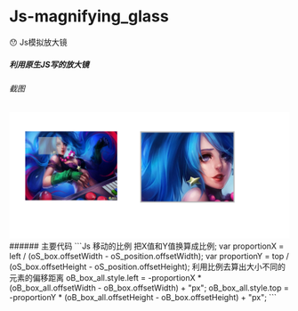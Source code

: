 # Js-magnifying_glass
:hushed: Js模拟放大镜
##### 利用原生JS写的放大镜
###### 截图
<img src="magnifying_glass\example.png" />
###### 主要代码
```Js
移动的比例  把X值和Y值换算成比例;
var proportionX = left / (oS_box.offsetWidth - oS_position.offsetWidth);
var proportionY = top / (oS_box.offsetHeight - oS_position.offsetHeight);
利用比例去算出大小不同的元素的偏移距离
oB_box_all.style.left = -proportionX * (oB_box_all.offsetWidth - oB_box.offsetWidth) + "px";
oB_box_all.style.top = -proportionY * (oB_box_all.offsetHeight - oB_box.offsetHeight) + "px";
```
